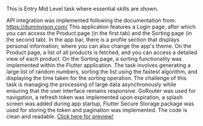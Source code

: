 This is Entry Mid Level task where essential skills are shown.

API integration was implemented following the documentation from: https://dummyjson.com/
This application features a Login page, after which you can access the Product page (in the first tab) and the Sorting page (in the second tab). In the app bar, there is a profile section that displays personal information, where you can also change the app's theme.
On the Product page, a list of all products is fetched, and you can access a detailed view of each product. On the Sorting page, a sorting functionality was implemented within the Flutter application. The task involves generating a large list of random numbers, sorting the list using the fastest algorithm, and displaying the time taken for the sorting operation. The challenge of this task is managing the processing of large data asynchronously while ensuring that the user interface remains responsive.
GoRouter was used for navigation, a refresh token was implemented upon expiration, a splash screen was added during app startup, Flutter Secure Storage package was used for storing the token and pagination was implemented. The code is clean and readable.
[Click here for preview!](https://github.com/user-attachments/files/16616223/Simulator.Screen.Recording.mp4.zip)
